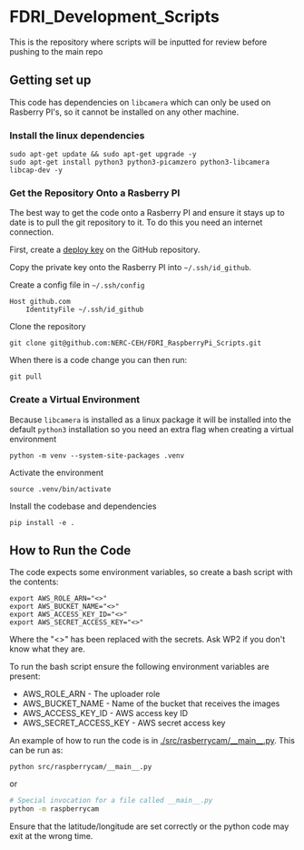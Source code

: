 # FDRI_Development_Scripts
This is the repository where scripts will be inputted for review before pushing to the main repo 

## Getting set up

This code has dependencies on `libcamera` which can only be used on Rasberry PI's, so it cannot be installed on any other machine.

### Install the linux dependencies
```
sudo apt-get update && sudo apt-get upgrade -y
sudo apt-get install python3 python3-picamzero python3-libcamera libcap-dev -y
```

### Get the Repository Onto a Rasberry PI

The best way to get the code onto a Rasberry PI and ensure it stays up to date is to pull the git repository to it. To do this you need an internet connection.

First, create a [deploy key](https://docs.github.com/en/authentication/connecting-to-github-with-ssh/managing-deploy-keys#deploy-keys) on the GitHub repository.

Copy the private key onto the Rasberry PI into `~/.ssh/id_github`.

Create a config file in `~/.ssh/config`

```
Host github.com
    IdentityFile ~/.ssh/id_github
```

Clone the repository

```shell
git clone git@github.com:NERC-CEH/FDRI_RaspberryPi_Scripts.git
```

When there is a code change you can then run:
```shell
git pull
```

### Create a Virtual Environment

Because `libcamera` is installed as a linux package it will be installed into the default `python3` installation so you need an extra flag when creating a virtual environment

```
python -m venv --system-site-packages .venv
``` 
Activate the environment

```shell
source .venv/bin/activate
```

Install the codebase and dependencies

```shell
pip install -e .
```

## How to Run the Code
The code expects some environment variables, so create a bash script with the contents:
```shell
export AWS_ROLE_ARN="<>"
export AWS_BUCKET_NAME="<>"
export AWS_ACCESS_KEY_ID="<>"
export AWS_SECRET_ACCESS_KEY="<>"
```

Where the "<>" has been replaced with the secrets. Ask WP2 if you don't know what they are.

To run the bash script ensure the following environment variables are present:

- AWS_ROLE_ARN - The uploader role
- AWS_BUCKET_NAME - Name of the bucket that receives the images
- AWS_ACCESS_KEY_ID - AWS access key ID
- AWS_SECRET_ACCESS_KEY - AWS secret access key

An example of how to run the code is in [./src/rasberrycam/\_\_main\_\_.py](src/raspberrycam/__main__.py). This can be run as:

```shell
python src/raspberrycam/__main__.py
```

or

```bash
# Special invocation for a file called __main__.py
python -m raspberrycam
```

Ensure that the latitude/longitude are set correctly or the python code may exit at the wrong time.

